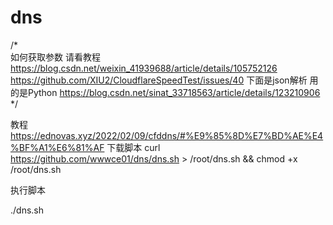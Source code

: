 # dns
/*  
	如何获取参数  请看教程
	https://blog.csdn.net/weixin_41939688/article/details/105752126
	https://github.com/XIU2/CloudflareSpeedTest/issues/40
	下面是json解析  用的是Python
	https://blog.csdn.net/sinat_33718563/article/details/123210906
*/

教程 https://ednovas.xyz/2022/02/09/cfddns/#%E9%85%8D%E7%BD%AE%E4%BF%A1%E6%81%AF
下载脚本
curl https://github.com/wwwce01/dns/dns.sh > /root/dns.sh && chmod +x /root/dns.sh

执行脚本 

./dns.sh

